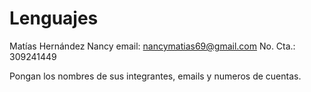 # Lenguajes
Matías Hernández Nancy
email: nancymatias69@gmail.com
No. Cta.: 309241449

Pongan los nombres de sus integrantes, emails y numeros de cuentas.

